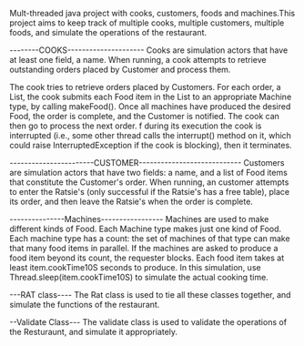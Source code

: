 Mult-threaded java project with cooks, customers, foods and machines.This project aims to keep track of multiple cooks, multiple customers, multiple foods, and simulate the operations of the restaurant.

--------COOKS---------------------
 Cooks are simulation actors that have at least one field, a name.
  When running, a cook attempts to retrieve outstanding orders placed
  by Customer and process them.
 

The cook tries to retrieve orders placed by Customers. For each order, a List<Food>, the  cook submits each Food item in the List to an appropriate Machine type, by calling makeFood(). Once all machines have produced the desired Food, the order is complete, and the Customer is notified. The cook can then go to process the next order. f during its execution the cook is interrupted (i.e., some other thread calls the interrupt() method on it, which could raise InterruptedException if the cook is blocking), then it terminates.
 
-----------------------CUSTOMER----------------------------
  Customers are simulation actors that have two fields: a name, and a list
  of Food items that constitute the Customer's order. When running, an
  customer attempts to enter the Ratsie's (only successful if the
  Ratsie's has a free table), place its order, and then leave the
  Ratsie's when the order is complete.

---------------Machines-----------------
  Machines are used to make different kinds of Food. Each Machine type makes
  just one kind of Food. Each machine type has a count: the set of machines of
  that type can make that many food items in parallel. If the machines are
  asked to produce a food item beyond its count, the requester blocks. Each
  food item takes at least item.cookTime10S seconds to produce. In this
  simulation, use Thread.sleep(item.cookTime10S) to simulate the actual cooking
  time.

---RAT class----
The Rat class is used to tie all these classes together, and simulate the functions of the restaurant.


--Validate Class---
The validate class is used to validate the operations of the Resturaunt, and simulate it appropriately. 
